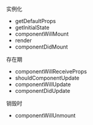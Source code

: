 实例化

- getDefaultProps
- getInitialState
- componentWillMount
- render
- componentDidMount

存在期

- componentWillReceiveProps
- shouldComponentUpdate
- componentWillUpdate
- componentDidUpdate

销毁时

- componentWillUnmount